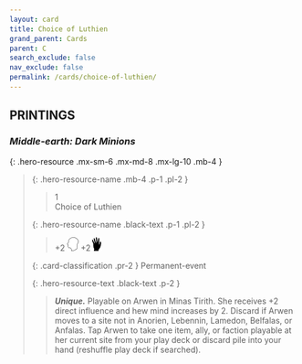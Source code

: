 ```yaml
---
layout: card
title: Choice of Luthien
grand_parent: Cards
parent: C
search_exclude: false
nav_exclude: false
permalink: /cards/choice-of-luthien/
---
```


## PRINTINGS


### _Middle-earth: Dark Minions_

{: .hero-resource .mx-sm-6 .mx-md-8 .mx-lg-10 .mb-4 }
> {: .hero-resource-name .mb-4 .p-1 .pl-2 }
> > <div class="card-mp">1</div>
> > <div class="card-name">Choice of Luthien</div>
>
> {: .hero-resource-name .black-text .p-1 .pl-2 }
> > +2 ![](/assets/images/mind.svg) +2![](/assets/images/di.svg)
>
> {: .card-classification .pr-2 }
> Permanent-event
>
> {: .hero-resource-text .black-text .p-2 }
> > _**Unique.**_ Playable on Arwen in Minas Tirith. She receives +2 direct influence and hew mind increases by 2. Discard if Arwen moves to a site not in Anorien, Lebennin, Lamedon, Belfalas, or Anfalas. Tap Arwen to take one item, ally, or faction playable at her current site from your play deck or discard pile into your hand (reshuffle play deck if searched).  
> 

